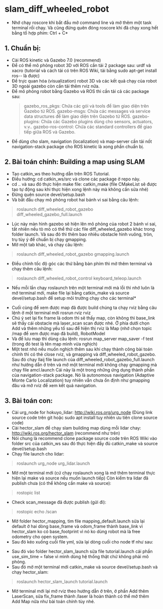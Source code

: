 # slam_diff_wheeled_robot
* Nhớ chạy roscore khi bắt đầu mở command line và mở thêm một task terminal rồi chạy. Và cũng đừng quên đóng roscore khi đã chạy xong hết bằng tổ hợp phím: Ctrl + C*
## 1. Chuẩn bị:
   + Cài ROS kinetic và Gazebo 7.0 (recommend)
   + Để có thể mô phỏng robot 3D với ROS cần tải 2 package sau: urdf và xacro (tutorial và cách tải có trên ROS Wiki, tải bằng sudo apt-get install ros-<distro>-<package> là được)
  +  Để trực quan hóa (visualization) robot 3D và các kết quả chạy của robot 3D ngoài gazebo còn cần tải thêm rviz nữa.
  +  Để mô phỏng robot bằng Gazebo và ROS thì cần tải cả các package sau: 
     > gazebo_ros_pkgs: Chứa các gói và tools để làm giao diện trên Gazebo từ ROS.
     > gazebo-msgs: Chứa các messages và service data structures để làm giao diện trên Gazebo từ ROS.
     > gazebo-plugins: Chứa các Gazebo plugins dùng cho sensors, actuators, v.v..
     > gazebo-ros-control: Chứa các standard controllers để giao tiếp giữa ROS và Gazebo.
  +  Để dùng cho slam, navigation (localization) và map-server cần tải nốt navigation-stack package cho ROS kinetic là xong phần chuẩn bị.
  
## 2. Bài toán chính: Building a map using SLAM 
   + Tạo catkin_ws theo hướng dẫn trên ROS Tutorial.
   + Điều hướng: cd catkin_ws/src và clone các package ở repo này.
   + cd .. và sau đó thực hiện make file: catkin_make (file CMakeList sẽ được tạo tự động sau khi thực hiện xong lệnh này mà không cần sửa nhé)
   + Đừng quên source devel/setup.bash
   + Và bắt đầu chạy mô phỏng robot hai bánh vi sai bằng câu lệnh: 
   > roslaunch diff_wheeled_robot_gazebo diff_wheeled_gazebo_full.launch
   + Lúc này màn hình gazebo sẽ hiện lên mô phỏng của robot 2 bánh vi sai, tất nhiên nếu tò mò có thể thử các file diff_wheeled_gazebo khác trong folder launch. Và sau đó thì thêm bao nhiêu obstacle hình vuông, tròn, trụ tùy ý để chuẩn bị chạy gmapping.
   + Mở một tab khác, và chạy câu lệnh:
   > roslaunch diff_wheeled_robot_gazebo gmapping.launch
   + Điều chỉnh tốc độ góc các thứ bằng bàn phím thì mở thêm terminal và chạy thêm câu lệnh: 
   > roslaunch diff_wheeled_robot_control keyboard_teleop.launch
   * Nếu mỗi lần chạy roslaunch trên một terminal mới mà lỗi thì nhớ luôn là mở terminal mới, make file lại bằng catkin_make và source devel/setup.bash để setup môi trường chạy cho các terminal*
   + Cuối cùng để xem được map đã được build chúng ta chạy rviz bằng câu lệnh ở một terminal mới rosrun rviz rviz
   + Chú ý set lại fix frame là odom thì sẽ thấy map, còn không thì base_link sẽ thấy cái obstacle mà laser_scan scan được nhé. Ở phía dưới chọn Add và thêm những yếu tố sau để hiện thị rviz là Map (nhớ chọn topic /map để xem được map đã build), RobotModel 
   + Và để lưu map thì dùng câu lệnh: rosrun map_server map_saver -f test (trong đó test là tên map mình vừa nghịch)
   + Một test nhỏ nếu muốn nghịch thêm sau khi chạy thành công bài toán chính thì có thẻ close rviz, và gmapping và diff_wheeled_robot_gazebo. Sau đó chạy llaij file launch của diff_wheeled_robot_gazebo_full.launch như hướng dẫn ở trên và mở một terminal mới không chạy gmapping mà chạy file amcl.launch Cái này là một trong những ứng dụng thành phần của navigation-stack package. Nó là autonomous navigation (Adaptive Monte Carlo Localization) tuy nhiên vẫn chưa ổn định như gmapping đâu và mở rviz để xem kết quả navigation.
  
## 3. Bài toán con: 
  + Cài urg_node for hokuyo_lidar: http://wiki.ros.org/urg_node (Dùng link source code trên git hoặc sudo apt install tuy nhiên ưu tiên clone source code)
  + Cài hector_slam để chạy slam building map dùng mỗi lidar chay: http://wiki.ros.org/hector_slam (recommend như trên)
  + Nói chung là recommend clone package source code trên ROS Wiki vào folder src của catkin_ws sau đó thực hiện đầy đủ catkin_make và source devel/setup.bash
  + Chạy file launch cho lidar: 
  > roslaunch urg_node urg_lidar.launch
  + Mở một terminal mới (cứ chạy roslaunch xong là mở thêm terminal thực hiện lại make và source nếu muốn launch tiếp) Còn kiểm tra lidar đã publish chưa (có thể không cần make và source): 
  > rostopic list
  + Check scan_message đã được publish (gửi đi):
  > rostopic echo /scan
  + Mở folder hector_mapping, tìm file mapping_default.launch sửa lại default ở hai dòng base_frame và odom_frame thành base_link vì hector_slam ko có base_footprint vì nó ko dùng robot mà là free odometry cho open system.
  + Sau đó kéo xuống cuối file yml, sửa lại dòng cuối cho node tf như sau:
  > <node pkg="tf" type="static_transform_publisher" name="base_to_broadcaster" args="0 0 0 0 0 0 base_link laser 100" />
  + Sau đó vào folder hector_slam_launch sửa file tutorial.launch cái phần use_sim_time = false vì mình dùng hệ thống thật chứ không phải mô phỏng.
  + Sau đó mở một terminal mới catkin_make và source devel/setup.bash và chạy hector_slam:
  > roslaunch hector_slam_launch tutorial.launch
  + Mở terminal mới lại mở rviz theo hướng dẫn ở trên, ở phần Add thêm LaserScan, sửa fix_frame thành /laser là hoàn thành có thể mở thêm Add Map nữa như bài toán chính tùy nhé.
